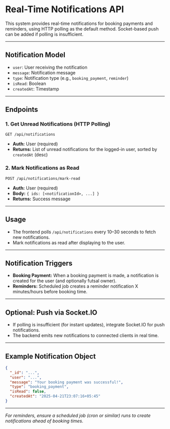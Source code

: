 # Real-Time Notifications API

This system provides real-time notifications for booking payments and reminders, using HTTP polling as the default method. Socket-based push can be added if polling is insufficient.

---

## Notification Model
- `user`: User receiving the notification
- `message`: Notification message
- `type`: Notification type (e.g., `booking_payment`, `reminder`)
- `isRead`: Boolean
- `createdAt`: Timestamp

---

## Endpoints

### 1. Get Unread Notifications (HTTP Polling)
`GET /api/notifications`
- **Auth:** User (required)
- **Returns:** List of unread notifications for the logged-in user, sorted by `createdAt` (desc)

### 2. Mark Notifications as Read
`POST /api/notifications/mark-read`
- **Auth:** User (required)
- **Body:** `{ ids: [<notificationId>, ...] }`
- **Returns:** Success message

---

## Usage
- The frontend polls `/api/notifications` every 10–30 seconds to fetch new notifications.
- Mark notifications as read after displaying to the user.

---

## Notification Triggers
- **Booking Payment:** When a booking payment is made, a notification is created for the user (and optionally futsal owner).
- **Reminders:** Scheduled job creates a reminder notification X minutes/hours before booking time.

---

## Optional: Push via Socket.IO
- If polling is insufficient (for instant updates), integrate Socket.IO for push notifications.
- The backend emits new notifications to connected clients in real time.

---

## Example Notification Object
```json
{
  "_id": "...",
  "user": "...",
  "message": "Your booking payment was successful!",
  "type": "booking_payment",
  "isRead": false,
  "createdAt": "2025-04-21T23:07:16+05:45"
}
```

---

*For reminders, ensure a scheduled job (cron or similar) runs to create notifications ahead of booking times.*
